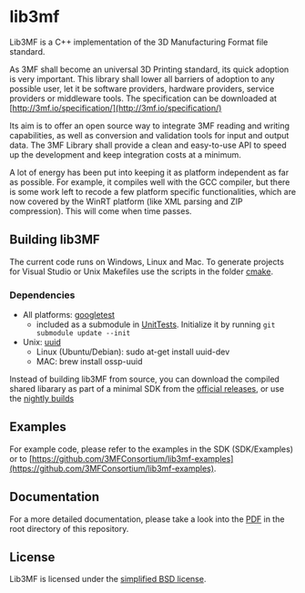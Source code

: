 # lib3mf
Lib3MF is a C++ implementation of the 3D Manufacturing Format file standard.

As 3MF shall become an universal 3D Printing standard, its quick adoption is very important. 
This library shall lower all barriers of adoption to any possible user, let it be software 
providers, hardware providers, service providers or middleware tools.
The specification can be downloaded at
[http://3mf.io/specification/](http://3mf.io/specification/)

Its aim is to offer an open source way to integrate 3MF reading and writing capabilities, as well 
as conversion and validation tools for input and output data. The 3MF Library shall provide a 
clean and easy-to-use API to speed up the development and keep integration costs at a minimum.

A lot of energy has been put into keeping it as platform independent as far as possible. For
example, it compiles well with the GCC compiler, but there is some work left to recode a few
platform specific functionalities, which are now covered by the WinRT platform (like XML parsing
and ZIP compression). This will come when time passes.

## Building lib3MF
The current code runs on Windows, Linux and Mac. To generate projects for Visual Studio or Unix
Makefiles use the scripts in the folder [cmake](cmake).

### Dependencies
* All platforms: [googletest](https://github.com/google/googletest)
    * included as a submodule in [UnitTests](UnitTests). Initialize it by running
   `git submodule update --init`
* Unix: [uuid](https://linux.die.net/man/3/uuid)
    * Linux (Ubuntu/Debian): sudo at-get install uuid-dev
    * MAC: brew install ossp-uuid

Instead of building lib3MF from source, you can download the compiled shared libarary as part of a minimal SDK from the [official releases](https://github.com/3MFConsortium/lib3mf/releases),
or use the [nightly builds](https://github.com/3MFConsortium/lib3mf-binaries)

## Examples 
For example code, please refer to the examples in the SDK (SDK/Examples) or to
[https://github.com/3MFConsortium/lib3mf-examples](https://github.com/3MFConsortium/lib3mf-examples).

## Documentation
For a more detailed documentation, please take a look into the [PDF](Lib3MF-1.pdf) in the root directory
of this repository.

## License
Lib3MF is licensed under the [simplified BSD license](LICENSE).
